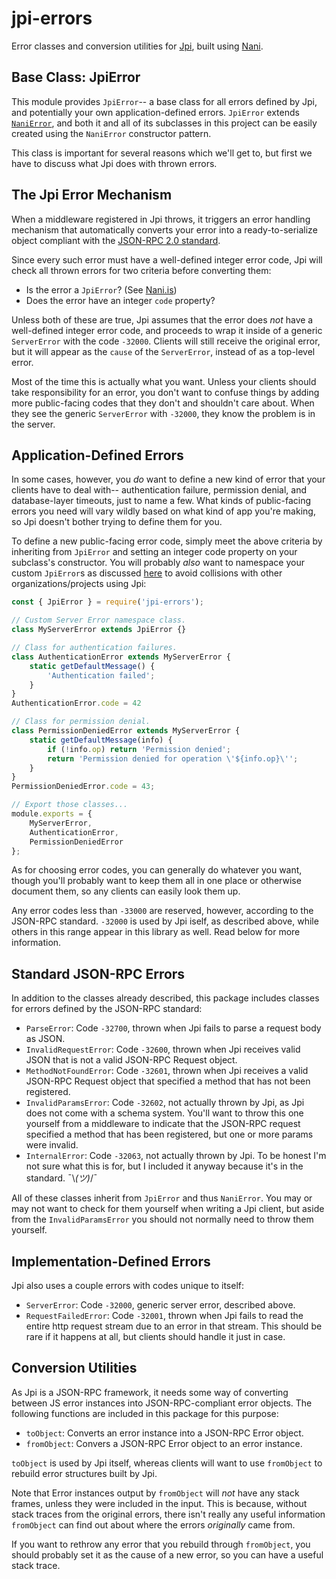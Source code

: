 # jpi-errors
Error classes and conversion utilities for
[Jpi](https://www.npmjs.com/package/jpi), built using
[Nani](https://www.npmjs.com/package/nani).

## Base Class: JpiError
This module provides `JpiError`-- a base class for all errors defined by Jpi,
and potentially your own application-defined errors. `JpiError` extends
[`NaniError`](https://sripberger.github.io/nani/#nanierror), and both it and all
of its subclasses in this project can be easily created using the `NaniError`
constructor pattern.

This class is important for several reasons which we'll get to, but first we
have to discuss what Jpi does with thrown errors.


## The Jpi Error Mechanism
When a middleware registered in Jpi throws, it triggers an error handling
mechanism that automatically converts your error into a ready-to-serialize
object compliant with the
[JSON-RPC 2.0 standard](https://www.jsonrpc.org/specification).

Since every such error must have a well-defined integer error code, Jpi will
check all thrown errors for two criteria before converting them:

- Is the error a `JpiError`? (See
  [Nani.is](https://sripberger.github.io/nani/#is))
- Does the error have an integer `code` property?

Unless both of these are true, Jpi assumes that the error does *not* have a
well-defined integer error code, and proceeds to wrap it inside of a generic
`ServerError` with the code `-32000`. Clients will still receive the original
error, but it will appear as the `cause` of the `ServerError`, instead of as
a top-level error.

Most of the time this is actually what you want. Unless your clients should take
responsibility for an error, you don't want to confuse things by adding more
public-facing codes that they don't and shouldn't care about.  When they see
the generic `ServerError` with `-32000`, they know the problem is in the server.


## Application-Defined Errors
In some cases, however, you *do* want to define a new kind of error that your
clients have to deal with-- authentication failure, permission denial, and
database-layer timeouts, just to name a few. What kinds of public-facing errors
you need will vary wildly based on what kind of app you're making, so Jpi
doesn't bother trying to define them for you.

To define a new public-facing error code, simply meet the above criteria by
inheriting from `JpiError` and setting an integer code property on your
subclass's constructor. You will probably *also* want to namespace your custom
`JpiError`s as discussed
[here](https://www.npmjs.com/package/nani#namespacing-your-errors) to avoid
collisions with other organizations/projects using Jpi:

```js
const { JpiError } = require('jpi-errors');

// Custom Server Error namespace class.
class MyServerError extends JpiError {}

// Class for authentication failures.
class AuthenticationError extends MyServerError {
	static getDefaultMessage() {
		'Authentication failed';
	}
}
AuthenticationError.code = 42

// Class for permission denial.
class PermissionDeniedError extends MyServerError {
	static getDefaultMessage(info) {
		if (!info.op) return 'Permission denied';
		return 'Permission denied for operation \'${info.op}\'';
	}
}
PermissionDeniedError.code = 43;

// Export those classes...
module.exports = {
	MyServerError,
	AuthenticationError,
	PermissionDeniedError
};
```

As for choosing error codes, you can generally do whatever you want, though
you'll probably want to keep them all in one place or otherwise document them,
so any clients can easily look them up.

Any error codes less than `-33000` are reserved, however, according to the
JSON-RPC standard. `-32000` is used by Jpi iself, as described above, while
others in this range appear in this library as well. Read below for more
information.


## Standard JSON-RPC Errors
In addition to the classes already described, this package includes classes
for errors defined by the JSON-RPC standard:

- `ParseError`: Code `-32700`, thrown when Jpi fails to parse a request body as
  JSON.
- `InvalidRequestError`: Code `-32600`, thrown when Jpi receives valid JSON that
  is not a valid JSON-RPC Request object.
- `MethodNotFoundError`: Code `-32601`, thrown when Jpi receives a valid
  JSON-RPC Request object that specified a method that has not been registered.
- `InvalidParamsError`: Code `-32602`, not actually thrown by Jpi, as Jpi does
  not come with a schema system. You'll want to throw this one yourself from a
  middleware to indicate that the JSON-RPC request specified a method that has
  been registered, but one or more params were invalid.
- `InternalError`: Code `-32063`, not actually thrown by Jpi. To be honest I'm
  not sure what this is for, but I included it anyway because it's in the
  standard.  ¯\\_(ツ)_/¯

All of these classes inherit from `JpiError` and thus `NaniError`. You may or
may not want to check for them yourself when writing a Jpi client, but
aside from the `InvalidParamsError` you should not normally need to throw them
yourself.


## Implementation-Defined Errors
Jpi also uses a couple errors with codes unique to itself:

- `ServerError`: Code `-32000`, generic server error, described above.
- `RequestFailedError`: Code `-32001`, thrown when Jpi fails to read the entire
  http request stream due to an error in that stream. This should be rare if it
  happens at all, but clients should handle it just in case.


## Conversion Utilities
As Jpi is a JSON-RPC framework, it needs some way of converting between JS error
instances into JSON-RPC-compliant error objects. The following functions are
included in this package for this purpose:

- `toObject`: Converts an error instance into a JSON-RPC Error object.
- `fromObject`: Convers a JSON-RPC Error object to an error instance.

`toObject` is used by Jpi itself, whereas clients will want to use `fromObject`
to rebuild error structures built by Jpi.

Note that Error instances output by `fromObject` will *not* have any stack
frames, unless they were included in the input. This is because, without stack
traces from the original errors, there isn't really any useful information
`fromObject` can find out about where the errors *originally* came from.

If you want to rethrow any error that you rebuild through `fromObject`, you
should probably set it as the cause of a new error, so you can have a useful
stack trace.
